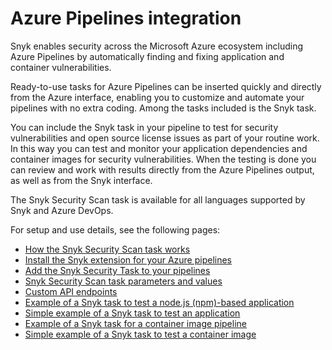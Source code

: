 # Azure Pipelines integration

Snyk enables security across the Microsoft Azure ecosystem including Azure Pipelines by automatically finding and fixing application and container vulnerabilities.

Ready-to-use tasks for Azure Pipelines can be inserted quickly and directly from the Azure interface, enabling you to customize and automate your pipelines with no extra coding. Among the tasks included is the Snyk task.

You can include the Snyk task in your pipeline to test for security vulnerabilities and open source license issues as part of your routine work. In this way you can test and monitor your application dependencies and container images for security vulnerabilities. When the testing is done you can review and work with results directly from the Azure Pipelines output, as well as from the Snyk interface.

The Snyk Security Scan task is available for all languages supported by Snyk and Azure DevOps.

For setup and use details, see the following pages:

* [How the Snyk Security Scan task works](how-the-snyk-security-scan-task-works.md)
* [Install the Snyk extension for your Azure pipelines](install-the-snyk-extension-for-your-azure-pipelines.md)
* [Add the Snyk Security Task to your pipelines](add-the-snyk-security-task-to-your-pipelines.md)
* [Snyk Security Scan task parameters and values](snyk-security-scan-task-parameters-and-values.md)
* [Custom API endpoints](custom-api-endpoints.md)
* [Example of a Snyk task to test a node.js (npm)-based application](example-of-a-snyk-task-to-test-a-node.js-npm-based-application.md)
* [Simple example of a Snyk task to test an application](simple-example-of-a-snyk-task-to-test-an-application.md)
* [Example of a Snyk task for a container image pipeline](example-of-a-snyk-task-for-a-container-image-pipeline.md)
* [Simple example of a Snyk task to test a container image](simple-example-of-a-snyk-task-to-test-a-container-image.md)

